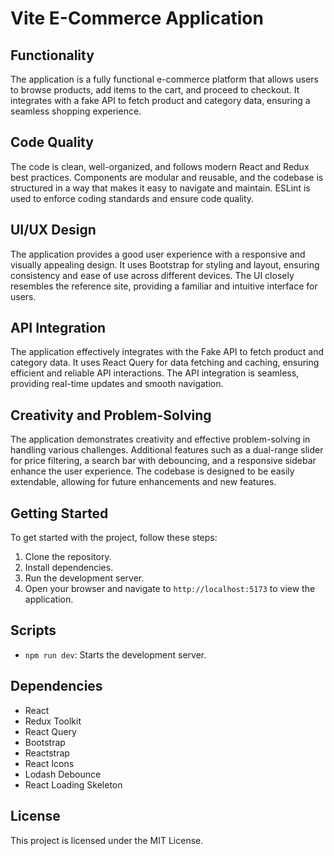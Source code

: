 # Vite E-Commerce Application

## Functionality

The application is a fully functional e-commerce platform that allows users to browse products, add items to the cart, and proceed to checkout. It integrates with a fake API to fetch product and category data, ensuring a seamless shopping experience.

## Code Quality

The code is clean, well-organized, and follows modern React and Redux best practices. Components are modular and reusable, and the codebase is structured in a way that makes it easy to navigate and maintain. ESLint is used to enforce coding standards and ensure code quality.

## UI/UX Design

The application provides a good user experience with a responsive and visually appealing design. It uses Bootstrap for styling and layout, ensuring consistency and ease of use across different devices. The UI closely resembles the reference site, providing a familiar and intuitive interface for users.

## API Integration

The application effectively integrates with the Fake API to fetch product and category data. It uses React Query for data fetching and caching, ensuring efficient and reliable API interactions. The API integration is seamless, providing real-time updates and smooth navigation.

## Creativity and Problem-Solving

The application demonstrates creativity and effective problem-solving in handling various challenges. Additional features such as a dual-range slider for price filtering, a search bar with debouncing, and a responsive sidebar enhance the user experience. The codebase is designed to be easily extendable, allowing for future enhancements and new features.

## Getting Started

To get started with the project, follow these steps:

1. Clone the repository.
2. Install dependencies.
3. Run the development server.
4. Open your browser and navigate to `http://localhost:5173` to view the application.

## Scripts

- `npm run dev`: Starts the development server.

## Dependencies

- React
- Redux Toolkit
- React Query
- Bootstrap
- Reactstrap
- React Icons
- Lodash Debounce
- React Loading Skeleton

## License

This project is licensed under the MIT License.
